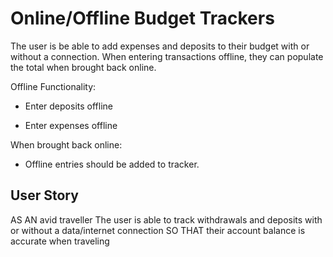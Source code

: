# Online/Offline Budget Trackers

The user is be able to add expenses and deposits to their budget with or without a connection. When entering transactions offline, they can populate the total when brought back online.

Offline Functionality:

  * Enter deposits offline

  * Enter expenses offline

When brought back online:

  * Offline entries should be added to tracker.

## User Story
AS AN avid traveller
The user is able to track withdrawals and deposits with or without a data/internet connection
SO THAT their account balance is accurate when traveling

